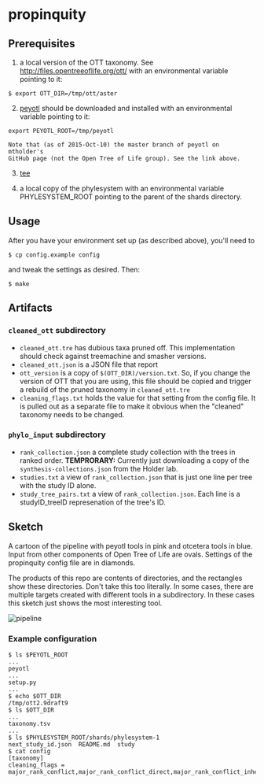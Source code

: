 # propinquity

## Prerequisites

  1. a local version of the OTT taxonomy. See http://files.opentreeoflife.org/ott/
    with an environmental variable pointing to it:

    $ export OTT_DIR=/tmp/ott/aster

  2. [peyotl](https://github.com/mtholder/peyotl) should be downloaded and installed
    with an environmental variable pointing to it:

    export PEYOTL_ROOT=/tmp/peyotl

    Note that (as of 2015-Oct-10) the master branch of peyotl on mtholder's
    GitHub page (not the Open Tree of Life group). See the link above.

  3. [tee](https://en.wikipedia.org/wiki/Tee_(command))

  4. a local copy of the phylesystem with an environmental variable PHYLESYSTEM_ROOT pointing to the parent of the shards directory.


## Usage

After you have your environment set up (as described above), you'll need to

    $ cp config.example config

and tweak the settings as desired. Then:

    $ make

## Artifacts
### `cleaned_ott` subdirectory
  * `cleaned_ott.tre` has dubious taxa pruned off.
This implementation should check against treemachine and smasher versions.
  * `cleaned_ott.json` is a JSON file that report
  * `ott_version` is a copy of `$(OTT_DIR)/version.txt`. So, if you change
the version of OTT that you are using, this file should be copied and trigger
a rebuild of the pruned taxonomy in `cleaned_ott.tre`
  * `cleaning_flags.txt` holds the value for that setting from the config file. It is pulled
out as a separate file to make it obvious when the "cleaned" taxonomy needs to be changed.

### `phylo_input` subdirectory
  * `rank_collection.json` a complete study collection with the trees in ranked
order. **TEMPRORARY:** Currently just downloading a copy of the `synthesis-collections.json` from the Holder lab.
  * `studies.txt` a view of `rank_collection.json` that is just one line per tree
with the study ID alone.
  * `study_tree_pairs.txt` a view of `rank_collection.json`. Each line is a
studyID_treeID represenation of the tree's ID.


## Sketch
A cartoon of the pipeline with peyotl tools in pink and otcetera tools in blue.
Input from other components of Open Tree of Life are ovals.
Settings of the propinquity config file are in diamonds.

The products of this repo are contents of directories, and the rectangles show these directories.
Don't take this too literally.
In some cases, there are multiple targets created with 
different tools in a subdirectory.
In these cases this sketch just shows the most interesting tool.

![pipeline](https://github.com/mtholder/propinquity/blob/master/doc/pipeline-tools.png)

### Example configuration

    $ ls $PEYOTL_ROOT 
    ...
    peyotl
    ...
    setup.py
    ...
    $ echo $OTT_DIR
    /tmp/ott2.9draft9
    $ ls $OTT_DIR
    ...
    taxonomy.tsv
    ...
    $ ls $PHYLESYSTEM_ROOT/shards/phylesystem-1
    next_study_id.json  README.md  study
    $ cat config
    [taxonomy]
    cleaning_flags = major_rank_conflict,major_rank_conflict_direct,major_rank_conflict_inherited,environmental,viral,nootu,barren,not_otu,extinct_inherited,extinct_direct,hidden,tattered


